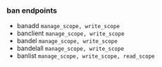 ### ban endpoints

- banadd `manage_scope, write_scope`
- banclient `manage_scope, write_scope`
- bandel `manage_scope, write_scope`
- bandelall `manage_scope, write_scope`
- banlist `manage_scope, write_scope, read_scope`